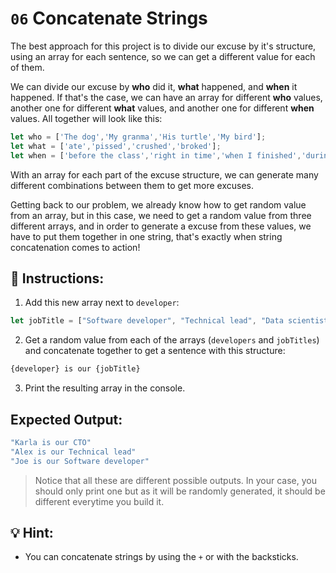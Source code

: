 # `06` Concatenate Strings

The best approach for this project is to divide our excuse by it's structure, using an array for each sentence, so we can get a different value for each of them. 

We can divide our excuse by **who** did it, **what** happened, and **when** it happened. If that's the case, we can have an array for different **who** values, another one for different **what** values, and another one for different **when** values. All together will look like this:

```js
let who = ['The dog','My granma','His turtle','My bird'];
let what = ['ate','pissed','crushed','broked'];
let when = ['before the class','right in time','when I finished','during my lunch','while I was praying'];
```

With an array for each part of the excuse structure, we can generate many different combinations between them to get more excuses.

Getting back to our problem, we already know how to get random value from an array, but in this case, we need to get a random value from three different arrays, and in order to generate a excuse from these values, we have to put them together in one string, that's exactly when string concatenation comes to action!

## 📝 Instructions:

1. Add this new array next to `developer`:

```js
let jobTitle = ["Software developer", "Technical lead", "Data scientist", "CTO"];
```

2. Get a random value from each of the arrays (`developers` and `jobTitles`) and concatenate together to get a sentence with this structure:

```js
{developer} is our {jobTitle}
```

3. Print the resulting array in the console.

## Expected Output:

```js
"Karla is our CTO"
"Alex is our Technical lead"
"Joe is our Software developer"
```

> Notice that all these are different possible outputs. In your case, you should only print one but as it will be randomly generated, it should be different everytime you build it.

## 💡 Hint:

+ You can concatenate strings by using the `+` or with the backsticks.